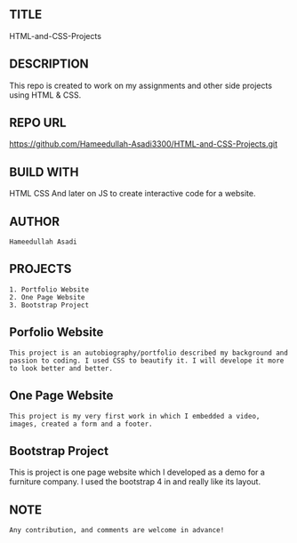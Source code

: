 ## TITLE
  HTML-and-CSS-Projects

## DESCRIPTION
  This repo is created to work on my assignments and other side projects using HTML & CSS.
 
## REPO URL
  https://github.com/Hameedullah-Asadi3300/HTML-and-CSS-Projects.git
 
## BUILD WITH
 HTML
 CSS 
 And later on JS to create interactive code for a website.
 
 ## AUTHOR
    Hameedullah Asadi
 
 
 ## PROJECTS
    1. Portfolio Website
    2. One Page Website
    3. Bootstrap Project
    
    
 ## Porfolio Website
    This project is an autobiography/portfolio described my background and passion to coding. I used CSS to beautify it. I will develope it more to look better and better.
    
 ## One Page Website
    This project is my very first work in which I embedded a video, images, created a form and a footer.
    
 ## Bootstrap Project
 This is project is one page website which I developed as a demo for a furniture company. I used the bootstrap 4 in and really like its layout.
    
    
 
 
## NOTE
    Any contribution, and comments are welcome in advance!
